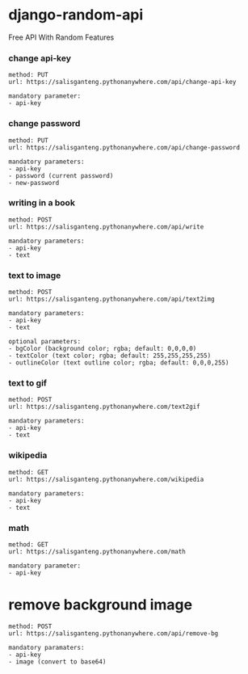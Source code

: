# django-random-api
Free API With Random Features


### change api-key
```
method: PUT
url: https://salisganteng.pythonanywhere.com/api/change-api-key

mandatory parameter:
- api-key
```

### change password
```
method: PUT
url: https://salisganteng.pythonanywhere.com/api/change-password

mandatory parameters:
- api-key
- password (current password)
- new-password
```

### writing in a book
```
method: POST
url: https://salisganteng.pythonanywhere.com/api/write

mandatory parameters:
- api-key
- text
```

### text to image
```
method: POST
url: https://salisganteng.pythonanywhere.com/api/text2img

mandatory parameters:
- api-key
- text

optional parameters:
- bgColor (background color; rgba; default: 0,0,0,0)
- textColor (text color; rgba; default: 255,255,255,255)
- outlineColor (text outline color; rgba; default: 0,0,0,255)
```

### text to gif
```
method: POST
url: https://salisganteng.pythonanywhere.com/text2gif

mandatory parameters:
- api-key
- text
```

### wikipedia
```
method: GET
url: https://salisganteng.pythonanywhere.com/wikipedia

mandatory parameters:
- api-key
- text
```

### math
```
method: GET
url: https://salisganteng.pythonanywhere.com/math

mandatory parameter:
- api-key
```

# remove background image
```
method: POST
url: https://salisganteng.pythonanywhere.com/api/remove-bg

mandatory paramaters:
- api-key
- image (convert to base64)
```
